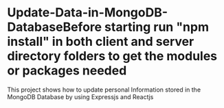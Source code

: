 # Update-Data-in-MongoDB-DatabaseBefore starting run "npm install" in both client and server directory folders to get the modules or packages needed
This project shows how to update personal Information stored in the MongoDB Database by using Expressjs and Reactjs

